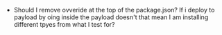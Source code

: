 - Should I remove ovveride at the top of the package.json? If i deploy to payload by oing inside the payload doesn't that mean I am installing different tpyes from what I test for?
